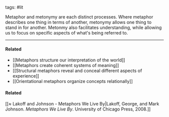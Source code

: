 tags: #lit 

Metaphor and metonymy are each distinct processes. Where metaphor describes one thing in terms of another, metonymy allows one thing to stand in for another. Metonmy also facilitates understanding, while allowing us to focus on specific aspects of what's being referred to. 

---
#### Related
- [[Metaphors structure our interpretation of the world]]
- [[Metaphors create coherent systems of meaning]]
- [[Structural metaphors reveal and conceal different aspects of experience]]
- [[Orientational metaphors organize concepts relationally]]

#### Related
[[≈ Lakoff and Johnson - Metaphors We Live By|Lakoff, George, and Mark Johnson. *Metaphors We Live By*. University of Chicago Press, 2008.]]